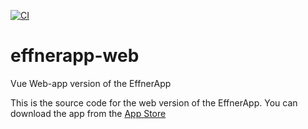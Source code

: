 [![CI](https://github.com/EffnerApp/EffnerApp/actions/workflows/main.yml/badge.svg)](https://github.com/EffnerApp/effnerapp-web/actions/workflows/main.yml)
# effnerapp-web
Vue Web-app version of the EffnerApp

This is the source code for the web version of the EffnerApp.
You can download the app from the [App Store](https://go.effner.app/ios)

